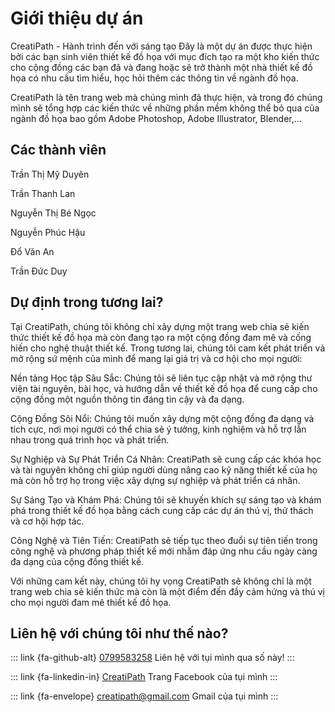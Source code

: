 # Giới thiệu dự án

CreatiPath - Hành trình đến với sáng tạo
Đây là một dự án được thực hiện bởi các bạn sinh viên thiết kế đồ họa với mục đích tạo ra một kho kiến thức cho cộng đồng các bạn đã và đang hoặc sẽ trở thành một nhà thiết kế đồ họa có nhu cầu tìm hiểu, học hỏi thêm các thông tin về ngành đồ họa.

CreatiPath là tên trang web mà chúng mình đã thực hiện, và trong đó chúng mình sẽ tổng hợp các kiến thức về những phần mềm không thể bỏ qua của ngành đồ họa bao gồm Adobe Photoshop, Adobe Illustrator, Blender,... 

## Các thành viên

Trần Thị Mỹ Duyên

Trần Thanh Lan

Nguyễn Thị Bé Ngọc

Nguyễn Phúc Hậu

Đổ Văn An

Trần Đức Duy

## Dự định trong tương lai?

Tại CreatiPath, chúng tôi không chỉ xây dựng một trang web chia sẻ kiến thức thiết kế đồ họa mà còn đang tạo ra một cộng đồng đam mê và cống hiến cho nghệ thuật thiết kế. Trong tương lai, chúng tôi cam kết phát triển và mở rộng sứ mệnh của mình để mang lại giá trị và cơ hội cho mọi người:

Nền tảng Học tập Sâu Sắc: Chúng tôi sẽ liên tục cập nhật và mở rộng thư viện tài nguyên, bài học, và hướng dẫn về thiết kế đồ họa để cung cấp cho cộng đồng một nguồn thông tin đáng tin cậy và đa dạng.

Cộng Đồng Sôi Nổi: Chúng tôi muốn xây dựng một cộng đồng đa dạng và tích cực, nơi mọi người có thể chia sẻ ý tưởng, kinh nghiệm và hỗ trợ lẫn nhau trong quá trình học và phát triển.

Sự Nghiệp và Sự Phát Triển Cá Nhân: CreatiPath sẽ cung cấp các khóa học và tài nguyên không chỉ giúp người dùng nâng cao kỹ năng thiết kế của họ mà còn hỗ trợ họ trong việc xây dựng sự nghiệp và phát triển cá nhân.

Sự Sáng Tạo và Khám Phá: Chúng tôi sẽ khuyến khích sự sáng tạo và khám phá trong thiết kế đồ họa bằng cách cung cấp các dự án thú vị, thử thách và cơ hội hợp tác.

Công Nghệ và Tiên Tiến: CreatiPath sẽ tiếp tục theo đuổi sự tiên tiến trong công nghệ và phương pháp thiết kế mới nhằm đáp ứng nhu cầu ngày càng đa dạng của cộng đồng thiết kế.

Với những cam kết này, chúng tôi hy vọng CreatiPath sẽ không chỉ là một trang web chia sẻ kiến thức mà còn là một điểm đến đầy cảm hứng và thú vị cho mọi người đam mê thiết kế đồ họa.

## Liên hệ với chúng tôi như thế nào?
 
::: link {fa-github-alt} [0799583258]()
Liên hệ với tụi mình qua số này!
::: 

::: link {fa-linkedin-in} [CreatiPath]()
Trang Facebook của tụi mình
::: 

::: link {fa-envelope} [creatipath@gmail.com]()
Gmail của tụi mình
:::

